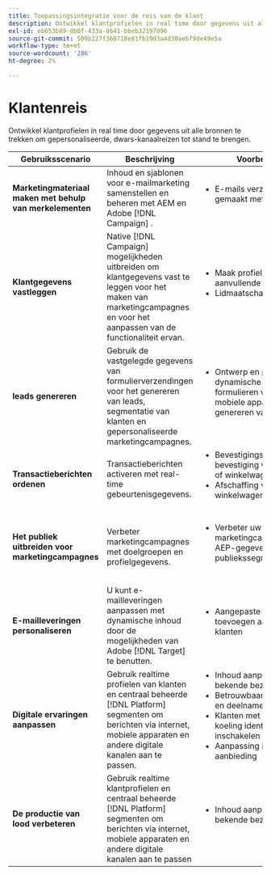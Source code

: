 ```yaml
---
title: Toepassingsintegratie voor de reis van de klant
description: Ontwikkel klantprofielen in real time door gegevens uit alle bronnen te trekken om gepersonaliseerde, dwars-kanaalreizen tot stand te brengen.
exl-id: eb653b89-db0f-433a-8641-bbeb32197096
source-git-commit: 509b227f360718e81fb19d3a4d30aebf9de49e5a
workflow-type: tm+mt
source-wordcount: '286'
ht-degree: 2%

---
```


# Klantenreis

Ontwikkel klantprofielen in real time door gegevens uit alle bronnen te trekken om gepersonaliseerde, dwars-kanaalreizen tot stand te brengen.


<table>
 <thead>
    <tr>
      <th>Gebruiksscenario</th>
      <th>Beschrijving</th>
      <th>Voorbeelden</th>
      <th>Applicaties</th>
    </tr>
  </thead>
  <tbody>
<tr>
  <td><strong>Marketingmateriaal maken met behulp van merkelementen</strong><br></td>
  <td>Inhoud en sjablonen voor e-mailmarketing samenstellen en beheren met AEM en Adobe [!DNL Campaign] .</td>
  <td>
    <ul style="margin-top: 0;">
      <li>E-mails verzenden die zijn gemaakt met AEM</li>
    </ul>    
  </td>
  <td><a href="../integrations-between-applications/experience-manager/experience-manager-campaign.md">[!DNL Campaign] en AEM</a></td>
</tr>

<tr>
  <td><strong>Klantgegevens vastleggen</strong><br></td>
 <td>Native [!DNL Campaign] mogelijkheden uitbreiden om klantgegevens vast te leggen voor het maken van marketingcampagnes en voor het aanpassen van de functionaliteit ervan.</td>
  <td>
    <ul style="margin-top: 0;">
      <li>Maak profielen en verzamel aanvullende informatie. </li>
      <li>Lidmaatschappen</li>
    </ul>
  </td>
  <td><a href="../integrations-between-applications/experience-manager/experience-manager-campaign.md">AEM Forms en [!DNL Campaign] Standard</a></td>
</tr>

<tr>
  <td><strong>leads genereren</strong><br></td>
  <td>Gebruik de vastgelegde gegevens van formulierverzendingen voor het genereren van leads, segmentatie van klanten en gepersonaliseerde marketingcampagnes.</td>
    <td>
    <ul style="margin-top: 0;">
      <li>Ontwerp en publiceer dynamische en interactieve formulieren voor web- en mobiele apparaten voor het genereren van leads.</li>
    </ul>
  </td>
  <td><a href="../integrations-between-applications/experience-manager/experience-manager-marketo.md">Marketo Engage en Forms</td>
</tr>

<tr>
  <td><strong>Transactieberichten ordenen</strong><br></td>
  <td>Transactieberichten activeren met real-time gebeurtenisgegevens.</td>
  <td>
    <ul style="margin-top: 0;">
      <li>Bevestigingse-mails, zoals bevestiging van inschrijving of winkelwagentje </li>
      <li>Afschaffing van winkelwagentjes</li>
    </ul>
  </td>
  <td><a href="../integrations-between-applications/campaign/campaign-analytics.md">[!DNL Campaign] en [!DNL Analytics]</a></td>
</tr>

<tr>
  <td><strong>Het publiek uitbreiden voor marketingcampagnes</strong><br></td>
  <td>Verbeter marketingcampagnes met doelgroepen en profielgegevens.</td>
  <td>
    <ul style="margin-top: 0;">
      <li>Verbeter uw marketingcampagne met AEP-gegevens voor publiekssegmentatie</li>
    </ul>
  </td>
 <td><a href="../integrations-between-applications/campaign/campaign-rtcdp.md">[!DNL Campaign] v8- en realtime-klantgegevens [!DNL Platform]</a></td>
</tr>

<tr>
  <td><strong>E-mailleveringen personaliseren</strong><br></td>
  <td>U kunt e-mailleveringen aanpassen met dynamische inhoud door de mogelijkheden van Adobe [!DNL Target] te benutten.</td>
  <td>
    <ul style="margin-top: 0;">
      <li>Aangepaste aanbiedingen toevoegen aan e-mails van klanten</li>
    </ul>
  </td>
  <td><a href="../integrations-between-applications/campaign/campaign-target.md">[!DNL Campaign] en [!DNL Target]</a></td>
</tr>

<tr>
  <td><strong>Digitale ervaringen aanpassen</strong><br></td>
  <td>Gebruik realtime profielen van klanten en centraal beheerde [!DNL Platform] segmenten om berichten via internet, mobiele apparaten en andere digitale kanalen aan te passen.</td>
  <td>
    <ul style="margin-top: 0;">
      <li>Inhoud aanpassen aan bekende bezoekers</li>
      <li>Betrouwbaarheidsverklaring en deelname vergroten</li>
      <li>Klanten met een risico op koeling identificeren en inschakelen</li>
      <li>Aanpassing in realtime aanbieding</li>
    </ul>
  </td>
  <td><a href="../integrations-between-applications/rtcdp/rtcdp-target.md">realtime klantgegevens [!DNL Platform] en [!DNL Target]</a></td>
</tr>

<tr>
  <td><strong>De productie van lood verbeteren</strong><br></td>
  <td>Gebruik realtime klantprofielen en centraal beheerde [!DNL Platform] segmenten om berichten via internet, mobiele apparaten en andere digitale kanalen aan te passen</td>
  <td>
    <ul style="margin-top: 0;">
      <li>Inhoud aanpassen aan bekende bezoekers</li>
    </ul>
  </td>
  <td><a href="../integrations-between-applications/rtcdp/rtcdp-target.md">realtime klantgegevens [!DNL Platform] en [!DNL Target]</a></td>
</tr>
</tbody>
</table>
